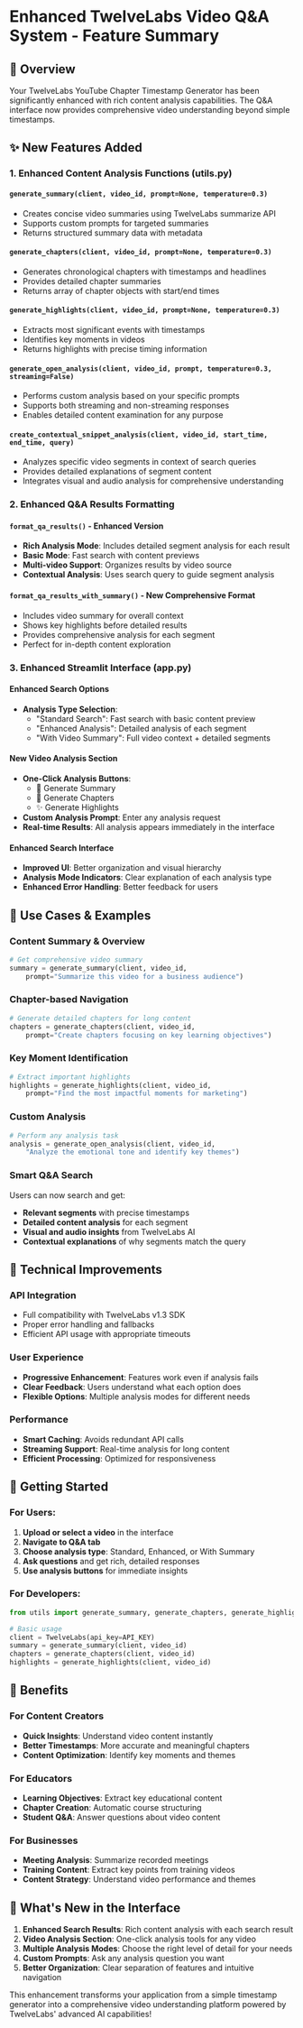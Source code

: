 # Enhanced TwelveLabs Video Q&A System - Feature Summary

## 🚀 Overview

Your TwelveLabs YouTube Chapter Timestamp Generator has been significantly enhanced with rich content analysis capabilities. The Q&A interface now provides comprehensive video understanding beyond simple timestamps.

## ✨ New Features Added

### 1. **Enhanced Content Analysis Functions** (utils.py)

#### `generate_summary(client, video_id, prompt=None, temperature=0.3)`

- Creates concise video summaries using TwelveLabs summarize API
- Supports custom prompts for targeted summaries
- Returns structured summary data with metadata

#### `generate_chapters(client, video_id, prompt=None, temperature=0.3)`

- Generates chronological chapters with timestamps and headlines
- Provides detailed chapter summaries
- Returns array of chapter objects with start/end times

#### `generate_highlights(client, video_id, prompt=None, temperature=0.3)`

- Extracts most significant events with timestamps
- Identifies key moments in videos
- Returns highlights with precise timing information

#### `generate_open_analysis(client, video_id, prompt, temperature=0.3, streaming=False)`

- Performs custom analysis based on your specific prompts
- Supports both streaming and non-streaming responses
- Enables detailed content examination for any purpose

#### `create_contextual_snippet_analysis(client, video_id, start_time, end_time, query)`

- Analyzes specific video segments in context of search queries
- Provides detailed explanations of segment content
- Integrates visual and audio analysis for comprehensive understanding

### 2. **Enhanced Q&A Results Formatting**

#### `format_qa_results()` - Enhanced Version

- **Rich Analysis Mode**: Includes detailed segment analysis for each result
- **Basic Mode**: Fast search with content previews
- **Multi-video Support**: Organizes results by video source
- **Contextual Analysis**: Uses search query to guide segment analysis

#### `format_qa_results_with_summary()` - New Comprehensive Format

- Includes video summary for overall context
- Shows key highlights before detailed results
- Provides comprehensive analysis for each segment
- Perfect for in-depth content exploration

### 3. **Enhanced Streamlit Interface** (app.py)

#### Enhanced Search Options

- **Analysis Type Selection**:
  - "Standard Search": Fast search with basic content preview
  - "Enhanced Analysis": Detailed analysis of each segment
  - "With Video Summary": Full video context + detailed segments

#### New Video Analysis Section

- **One-Click Analysis Buttons**:
  - 📝 Generate Summary
  - 📑 Generate Chapters
  - ✨ Generate Highlights
- **Custom Analysis Prompt**: Enter any analysis request
- **Real-time Results**: All analysis appears immediately in the interface

#### Enhanced Search Interface

- **Improved UI**: Better organization and visual hierarchy
- **Analysis Mode Indicators**: Clear explanation of each analysis type
- **Enhanced Error Handling**: Better feedback for users

## 🎯 Use Cases & Examples

### Content Summary & Overview

```python
# Get comprehensive video summary
summary = generate_summary(client, video_id,
    prompt="Summarize this video for a business audience")
```

### Chapter-based Navigation

```python
# Generate detailed chapters for long content
chapters = generate_chapters(client, video_id,
    prompt="Create chapters focusing on key learning objectives")
```

### Key Moment Identification

```python
# Extract important highlights
highlights = generate_highlights(client, video_id,
    prompt="Find the most impactful moments for marketing")
```

### Custom Analysis

```python
# Perform any analysis task
analysis = generate_open_analysis(client, video_id,
    "Analyze the emotional tone and identify key themes")
```

### Smart Q&A Search

Users can now search and get:

- **Relevant segments** with precise timestamps
- **Detailed content analysis** for each segment
- **Visual and audio insights** from TwelveLabs AI
- **Contextual explanations** of why segments match the query

## 🔧 Technical Improvements

### API Integration

- Full compatibility with TwelveLabs v1.3 SDK
- Proper error handling and fallbacks
- Efficient API usage with appropriate timeouts

### User Experience

- **Progressive Enhancement**: Features work even if analysis fails
- **Clear Feedback**: Users understand what each option does
- **Flexible Options**: Multiple analysis modes for different needs

### Performance

- **Smart Caching**: Avoids redundant API calls
- **Streaming Support**: Real-time analysis for long content
- **Efficient Processing**: Optimized for responsiveness

## 🚦 Getting Started

### For Users:

1. **Upload or select a video** in the interface
2. **Navigate to Q&A tab**
3. **Choose analysis type**: Standard, Enhanced, or With Summary
4. **Ask questions** and get rich, detailed responses
5. **Use analysis buttons** for immediate insights

### For Developers:

```python
from utils import generate_summary, generate_chapters, generate_highlights

# Basic usage
client = TwelveLabs(api_key=API_KEY)
summary = generate_summary(client, video_id)
chapters = generate_chapters(client, video_id)
highlights = generate_highlights(client, video_id)
```

## 🎉 Benefits

### For Content Creators

- **Quick Insights**: Understand video content instantly
- **Better Timestamps**: More accurate and meaningful chapters
- **Content Optimization**: Identify key moments and themes

### For Educators

- **Learning Objectives**: Extract key educational content
- **Chapter Creation**: Automatic course structuring
- **Student Q&A**: Answer questions about video content

### For Businesses

- **Meeting Analysis**: Summarize recorded meetings
- **Training Content**: Extract key points from training videos
- **Content Strategy**: Understand video performance and themes

## 🔮 What's New in the Interface

1. **Enhanced Search Results**: Rich content analysis with each search result
2. **Video Analysis Section**: One-click analysis tools for any video
3. **Multiple Analysis Modes**: Choose the right level of detail for your needs
4. **Custom Prompts**: Ask any analysis question you want
5. **Better Organization**: Clear separation of features and intuitive navigation

This enhancement transforms your application from a simple timestamp generator into a comprehensive video understanding platform powered by TwelveLabs' advanced AI capabilities!
